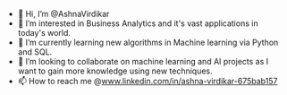 - 👋 Hi, I’m @AshnaVirdikar
- 👀 I’m interested in Business Analytics and it's vast applications in today's world.
- 🌱 I’m currently  learning new algorithms in Machine learning via Python and SQL.
- 💞️ I’m looking to collaborate on machine learning and AI projects as I want to gain more knowledge using new techniques.
- 📫 How to reach me @www.linkedin.com/in/ashna-virdikar-675bab157

<!---
AshnaVirdikar/AshnaVirdikar is a ✨ special ✨ repository because its `README.md` (this file) appears on your GitHub profile.
You can click the Preview link to take a look at your changes.
--->

